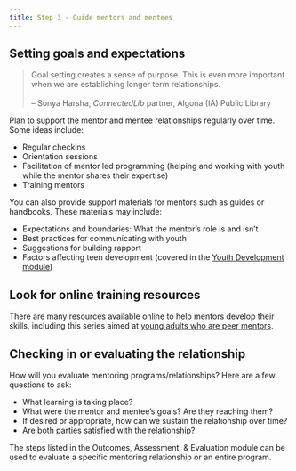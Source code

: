 ```yaml
---
title: Step 3 - Guide mentors and mentees
---
```


## Setting goals and expectations
> Goal setting creates a sense of purpose.  This is even more important when we are establishing longer term relationships.<br/><br/> – Sonya Harsha, _ConnectedLib_ partner, Algona (IA) Public Library

Plan to support the mentor and mentee relationships regularly over time. Some ideas include:
* Regular checkins
* Orientation sessions
* Facilitation of mentor led programming (helping and working with youth while the mentor shares their expertise)
* Training mentors

You can also provide support materials for mentors such as guides or handbooks. These materials may include:
* Expectations and boundaries: What the mentor’s role is and isn’t
* Best practices for communicating with youth
* Suggestions for building rapport
* Factors affecting teen development (covered in the [Youth Development module](../../youth-development/))

<div class="callout case_study" markdown="1">

## Look for online training resources

There are many resources available online to help mentors develop their skills, including this series aimed at [young adults who are peer mentors](https://www.youtube.com/playlist?list=PLGB0oZ9YOLGdceW108HVi5VWPuLTnd2Gp). 

</div>

## Checking in or evaluating the relationship
How will you evaluate mentoring programs/relationships? Here are a few questions to ask:
* What learning is taking place?
* What were the mentor and mentee’s goals? Are they reaching them?
* If desired or appropriate, how can we sustain the relationship over time?
* Are both parties satisfied with the relationship?

The steps listed in the Outcomes, Assessment, & Evaluation module can be used to evaluate a specific mentoring relationship or an entire program.
